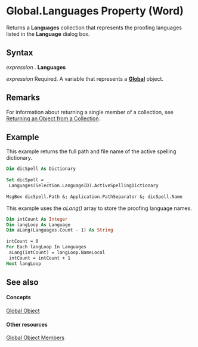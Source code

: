 
# Global.Languages Property (Word)

Returns a  **Languages** collection that represents the proofing languages listed in the **Language** dialog box.


## Syntax

 _expression_ . **Languages**

 _expression_ Required. A variable that represents a **[Global](b91e7459-08d5-ea8c-42e0-f7b9bfd1a72c.md)** object.


## Remarks

For information about returning a single member of a collection, see [Returning an Object from a Collection](http://msdn.microsoft.com/library/28f76384-f495-9640-a7c8-10ada3fac727%28Office.15%29.aspx).


## Example

This example returns the full path and file name of the active spelling dictionary.


```vb
Dim dicSpell As Dictionary 
 
Set dicSpell = _ 
 Languages(Selection.LanguageID).ActiveSpellingDictionary 
 
MsgBox dicSpell.Path &; Application.PathSeparator &; dicSpell.Name
```

This example uses the  _aLang()_ array to store the proofing language names.




```vb
Dim intCount As Integer 
Dim langLoop As Language 
Dim aLang(Languages.Count - 1) As String 
 
intCount = 0 
For Each langLoop In Languages 
 aLang(intCount) = langLoop.NameLocal 
 intCount = intCount + 1 
Next langLoop
```


## See also


#### Concepts


[Global Object](b91e7459-08d5-ea8c-42e0-f7b9bfd1a72c.md)
#### Other resources


[Global Object Members](35050f7b-bc46-4795-ec17-f68e263c8af0.md)

